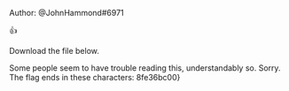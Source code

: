 Author: @JohnHammond#6971

👍

Download the file below.

Some people seem to have trouble reading this, understandably so. Sorry. The flag ends in these characters: 8fe36bc00} 
